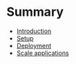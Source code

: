 # Summary

* [Introduction](README.md)
* [Setup](chapter1.md)
* [Deployment](deployment.md)
* [Scale applications](scale-applications.md)

